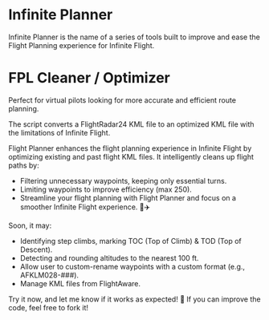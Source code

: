 # Infinite Planner
Infinite Planner is the name of a series of tools built to improve and ease the Flight Planning experience for Infinite Flight.

# FPL Cleaner / Optimizer
Perfect for virtual pilots looking for more accurate and efficient route planning.

The script converts a FlightRadar24 KML file to an optimized KML file with the limitations of Infinite Flight. 

Flight Planner enhances the flight planning experience in Infinite Flight by optimizing existing and past flight KML files. It intelligently cleans up flight paths by:
- Filtering unnecessary waypoints, keeping only essential turns.
- Limiting waypoints to improve efficiency (max 250).
- Streamline your flight planning with Flight Planner and focus on a smoother Infinite Flight experience. 🚀✈️

Soon, it may:
- Identifying step climbs, marking TOC (Top of Climb) & TOD (Top of Descent).
- Detecting and rounding altitudes to the nearest 100 ft.
- Allow user to custom-rename waypoints with a custom format (e.g., AFKLM028-###).
- Manage KML files from FlightAware.

Try it now, and let me know if it works as expected! 🚀
If you can improve the code, feel free to fork it!

